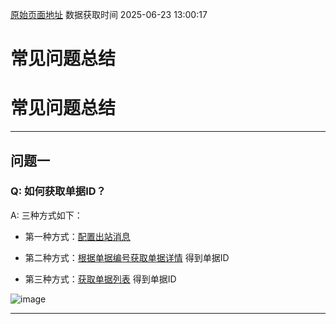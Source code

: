 [原始页面地址](https://docs.ekuaibao.com/docs/open-api/flows/question-answer)
数据获取时间 2025-06-23 13:00:17

# 常见问题总结

# 常见问题总结  
  
* * *

## 问题一​

### Q: 如何获取单据ID？​

A: 三种方式如下：

  * 第一种方式：[配置出站消息](/docs/open-api/outbound-message/outbound-new)

  * 第二种方式：[根据单据编号获取单据详情](/docs/open-api/flows/get-forms-details-byCode) 得到单据ID

  * 第三种方式：[获取单据列表](/docs/open-api/flows/get-forms-details-byStaff) 得到单据ID




![image](/assets/images/从单据列表接口获取单据ID-537077abe11e5f7e2397e75d7c8a1380.png)

* * *
